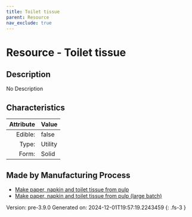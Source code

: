 ```yaml
---
title: Toilet tissue
parent: Resource
nav_exclude: true
---
```

# Resource - Toilet tissue

## Description
No Description

## Characteristics

| Attribute      | Value |
|--------:|:------|
|Edible:|false|
|Type:|Utility|
|Form:|Solid|
 
## Made by Manufacturing Process

- [Make paper, napkin and toilet tissue from pulp](../process/make-paper--napkin-and-toilet-tissue-from-pulp.html)
- [Make paper, napkin and toilet tissue from pulp (large batch)](../process/make-paper--napkin-and-toilet-tissue-from-pulp--large-batch-.html)



    

Version: pre-3.9.0 Generated on: 2024-12-01T19:57:19.2243459
{: .fs-3 }
